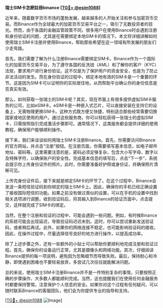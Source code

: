 **瑞士SIM卡怎麽註冊binance [[TG💪+ @esim1088](https://t.me/s/esim1088)]**

近年来，随着数字货币市场的蓬勃发展，越来越多的人开始关注和参与加密货币交易。而Binance作为全球最大的加密货币交易平台之一，吸引了无数投资者的目光。然而，由于各国的金融监管政策不同，很多用户在使用Binance时会遇到注册和身份验证的问题，尤其是在需要绑定本地SIM卡的情况下。本文将详细讲解如何使用瑞士SIM卡注册并使用Binance，帮助那些希望在这一领域有所发展的朋友们少走弯路。

首先，我们需要了解为什么注册Binance需要绑定SIM卡。Binance作为一个国际化的加密货币交易平台，为了遵守各国的反洗钱（AML）和了解你的客户（KYC）法规，要求用户进行身份验证。这不仅是为了保护用户的资金安全，也是为了防止非法活动的发生。而在身份验证的过程中，绑定本地有效的SIM卡是一个重要的环节。这是因为SIM卡可以证明你的实际居住地，从而帮助平台确认你的身份信息是否真实有效。

那么，如何获取一张瑞士的SIM卡呢？其实，现在市面上有很多提供虚拟SIM卡服务的公司，比如eSIM卡。eSIM卡是一种嵌入式芯片，可以直接安装在支持它的设备上，无需物理更换SIM卡。这种方式既方便又快捷，特别适合那些经常需要切换国家或地区使用的用户。通过这些服务商，你可以轻松获得一张瑞士的虚拟SIM卡，只需按照指引完成激活步骤即可。通常情况下，这类服务都会提供详细的使用教程，确保用户能够顺利操作。

接下来，我们来谈谈如何用瑞士SIM卡注册Binance。首先，你需要访问Binance的官方网站，并点击“注册”按钮。在注册页面，你需要填写基本信息，如电子邮件地址、密码等。这里需要注意的是，密码必须足够复杂，包含大小写字母、数字以及特殊字符，以确保账户的安全性。完成基本信息的填写后，点击“下一步”，系统会提示你上传身份证件的照片。此时，你需要准备好护照或身份证，并确保照片清晰可见。

上传完身份证件后，接下来就是绑定SIM卡的环节了。在这个过程中，Binance会发送一条短信验证码到你绑定的瑞士SIM卡上。因此，确保你的手机已经正确设置了接收国际短信的功能。如果之前没有做过类似的设置，可以在手机的设置中找到相关选项进行调整。收到验证码后，将其输入到Binance的验证页面中，点击提交，这样就完成了SIM卡的绑定。

当然，在整个注册和验证的过程中，可能会遇到一些问题。例如，有时候Binance的系统可能会出现延迟，导致验证码迟迟未到。这时，你可以尝试重新发送验证码，或者稍后再试。此外，如果你的网络连接不稳定，也可能影响验证码的接收。因此，在操作过程中，尽量选择信号良好的地方进行操作，以提高成功率。

除了上述步骤之外，还有一些额外的小贴士可以帮助你更顺利地完成注册和验证过程。首先，确保你的设备运行正常，尤其是摄像头和网络功能。其次，仔细阅读Binance提供的每一项说明，避免因为忽略细节而导致失败。最后，保持耐心和冷静，即使遇到困难也不要轻易放弃，多尝试几次往往就能解决问题。

总的来说，使用瑞士SIM卡注册Binance并不是一件特别复杂的事情，只要按照正确的步骤操作，大多数人都能顺利完成。当然，这也提醒我们在使用任何金融服务时都要保持警惕，注意保护个人信息的安全。如果你对这个过程有任何疑问，可以随时联系Binance的客服团队，他们会为你提供专业的指导和支持。

[[TG💪+ @esim1088](https://t.me/s/esim1088) ![Image](https://i.postimg.cc/4NQfJmqS/Snipaste-2025-05-13-00-14-12.png)]